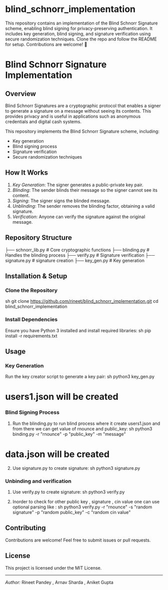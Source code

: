 # blind_schnorr_implementation
This repository contains an implementation of the Blind Schnorr Signature scheme, enabling blind signing for privacy-preserving authentication. It includes key generation, blind signing, and signature verification using secure randomization techniques. Clone the repo and follow the README for setup. Contributions are welcome! 🚀
# Blind Schnorr Signature Implementation

## Overview
Blind Schnorr Signatures are a cryptographic protocol that enables a signer to generate a signature on a message without seeing its contents. This provides privacy and is useful in applications such as anonymous credentials and digital cash systems.

This repository implements the Blind Schnorr Signature scheme, including:
- Key generation
- Blind signing process
- Signature verification
- Secure randomization techniques

## How It Works
1. *Key Generation*: The signer generates a public-private key pair.
2. *Blinding*: The sender blinds their message so the signer cannot see its content.
3. *Signing*: The signer signs the blinded message.
4. *Unblinding*: The sender removes the blinding factor, obtaining a valid signature.
5. *Verification*: Anyone can verify the signature against the original message.

## Repository Structure

├── schnorr_lib.py    # Core cryptographic functions
├── blinding.py        # Handles the blinding process
├── verify.py        # Signature verification
├── signature.py       # signature creation
├── key_gen.py       # Key generation 


## Installation & Setup
### Clone the Repository
sh
git clone https://github.com/rineet/blind_schnorr_implementation.git
cd blind_schnorr_implementation


### Install Dependencies
Ensure you have Python 3 installed and install required libraries:
sh
pip install -r requirements.txt


## Usage
### Key Generation
Run the key creator script to generate a key pair:
sh
python3 key_gen.py  

# users1.json will be created 

### Blind Signing Process
1. Run the blinding.py to run blind process where it create users1.json and from there we can get value of rnounce and public_key:
sh
python3 binding.py -r "rnounce" -p "public_key" -m "message"

# data.json will be created 

2. Use signature.py to create signature:
sh
python3 signature.py

### Unbinding and verification
1. Use verify.py to create signature:
sh
python3 verify.py

2. Inorder to check for other public key , signature , cin value one can use optional parsing like :
sh
python3 verify.py -r "rnounce" -s "random signature" -p "random public_key" -c "random cin value"

## Contributing
Contributions are welcome! Feel free to submit issues or pull requests.

## License
This project is licensed under the MIT License.

---
*Author:* Rineet Pandey , Arnav Sharda , Aniket Gupta

